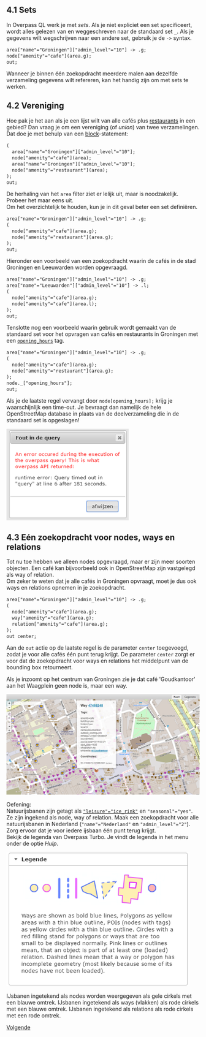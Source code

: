 ## 4.1 Sets
In Overpass QL werk je met _sets_. Als je niet expliciet een set specificeert, wordt alles gelezen van en weggeschreven naar de standaard set ```_```.
Als je gegevens wilt wegschrijven naar een andere set, gebruik je de ```->``` syntax. 

```
area["name"="Groningen"]["admin_level"="10"] -> .g;
node["amenity"="cafe"](area.g);
out;
```

Wanneer je binnen één zoekopdracht meerdere malen aan dezelfde verzameling gegevens wilt refereren, kan het handig zijn om met sets te werken.

## 4.2 Vereniging
Hoe pak je het aan als je een lijst wilt van alle cafés plus [restaurants](http://wiki.openstreetmap.org/wiki/Tag:amenity%3Drestaurant]) in een gebied? Dan vraag je om een vereniging (of _union_) van twee verzamelingen. Dat doe je met behulp van een [block](http://wiki.openstreetmap.org/wiki/Overpass_API/Overpass_QL#Block_statements)-statement:

```
( 
  area["name"="Groningen"]["admin_level"="10"];  
  node["amenity"="cafe"](area);  
  area["name"="Groningen"]["admin_level"="10"];  
  node["amenity"="restaurant"](area);  
);
out;
```

De herhaling van het `area` filter ziet er lelijk uit, maar is noodzakelijk. Probeer het maar eens uit.  
Om het overzichtelijk te houden, kun je in dit geval beter een set definiëren.

```
area["name"="Groningen"]["admin_level"="10"] -> .g;
( 
  node["amenity"="cafe"](area.g);
  node["amenity"="restaurant"](area.g);
);
out;
```

Hieronder een voorbeeld van een zoekopdracht waarin de cafés in de stad Groningen en Leeuwarden worden opgevraagd.

```
area["name"="Groningen"]["admin_level"="10"] -> .g;
area["name"="Leeuwarden"]["admin_level"="10"] -> .l;
( 
  node["amenity"="cafe"](area.g);
  node["amenity"="cafe"](area.l);
);
out;
```

Tenslotte nog een voorbeeld waarin gebruik wordt gemaakt van de standaard set voor het opvragen van cafés en restaurants in Groningen met een [```opening_hours```](http://wiki.openstreetmap.org/wiki/Key:opening_hours) tag.

```
area["name"="Groningen"]["admin_level"="10"] -> .g;
(
  node["amenity"="cafe"](area.g);
  node["amenity"="restaurant"](area.g);
);
node._["opening_hours"];
out;
```

Als je de laatste regel vervangt door ```node[opening_hours];``` krijg je waarschijnlijk een time-out. Je bevraagt dan namelijk de hele OpenStreetMap database in plaats van de deelverzameling die in de standaard set is opgeslagen!

![Query timed out](images/query-timed-out.png)

## 4.3 Eén zoekopdracht voor nodes, ways en relations
Tot nu toe hebben we alleen nodes opgevraagd, maar er zijn meer soorten objecten. Een café kan bijvoorbeeld ook in OpenStreetMap zijn vastgelegd als way of relation.  
Om zeker te weten dat je alle cafés in Groningen opvraagt, moet je dus ook ways en relations opnemen in je zoekopdracht.

```
area["name"="Groningen"]["admin_level"="10"] -> .g;
( 
  node["amenity"="cafe"](area.g);
  way["amenity"="cafe"](area.g);
  relation["amenity"="cafe"](area.g);
);
out center;
```

Aan de `out` actie op de laatste regel is de parameter `center` toegevoegd, zodat je voor alle cafés één punt terug krijgt. De parameter `center` zorgt er voor dat de zoekopdracht voor ways en relations het middelpunt van de bounding box retourneert.

Als je inzoomt op het centrum van Groningen zie je dat café 'Goudkantoor' aan het Waagplein geen node is, maar een way.

![Café 'Goudkantoor' als way ingetekend](images/cafe-als-way.png)

Oefening:  
Natuurijsbanen zijn getagt als [`"leisure"="ice_rink"`](http://wiki.openstreetmap.org/wiki/Tag:leisure%3Dice_rink) en `"seasonal"="yes"`. Ze zijn ingekend als node, way of relation. Maak een zoekopdracht voor alle natuurijsbanen in Nederland (`"name"="Nederland"` en `"admin_level"="2"`). Zorg ervoor dat je voor iedere ijsbaan één punt terug krijgt.  
Bekijk de legenda van Overpass Turbo. Je vindt de legenda in het menu onder de optie _Hulp_.  

![legenda](images/legenda.png)  

IJsbanen ingetekend als nodes worden weergegeven als gele cirkels met een blauwe omtrek. IJsbanen ingetekend als ways (vlakken) als rode cirkels met een blauwe omtrek. IJsbanen ingetekend als relations als rode cirkels met een rode omtrek.  

[Volgende](5-recursie.md)
